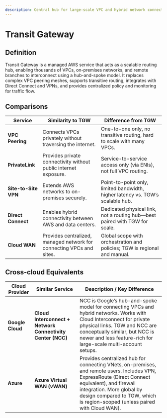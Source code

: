```yaml
---
description: Central hub for large-scale VPC and hybrid network connectivity.
---
```


# Transit Gateway

## **Definition**

Transit Gateway is a managed AWS service that acts as a scalable routing hub, enabling thousands of VPCs, on-premises networks, and remote branches to interconnect using a hub-and-spoke model. It replaces complex VPC peering meshes, supports transitive routing, integrates with Direct Connect and VPNs, and provides centralized policy and monitoring for traffic flow.

## Comparisons

| Service              | Similarity to TGW                                                    | Difference from TGW                                                            |
| -------------------- | -------------------------------------------------------------------- | ------------------------------------------------------------------------------ |
| **VPC Peering**      | Connects VPCs privately without traversing the internet.             | One-to-one only, no transitive routing, hard to scale with many VPCs.          |
| **PrivateLink**      | Provides private connectivity without public internet exposure.      | Service-to-service access only (via ENIs), not full VPC routing.               |
| **Site-to-Site VPN** | Extends AWS networks to on-premises securely.                        | Point-to-point only, limited bandwidth, higher latency vs. TGW’s scalable hub. |
| **Direct Connect**   | Enables hybrid connectivity between AWS and data centers.            | Dedicated physical link, not a routing hub—best paired with TGW for scale.     |
| **Cloud WAN**        | Provides centralized, managed network for connecting VPCs and sites. | Global scope with orchestration and policies; TGW is regional and manual.      |

## Cross-cloud Equivalents

| Cloud Provider   | Similar Service                                            | Description / Key Difference                                                                                                                                                                                                                                  |
| ---------------- | ---------------------------------------------------------- | ------------------------------------------------------------------------------------------------------------------------------------------------------------------------------------------------------------------------------------------------------------- |
| **Google Cloud** | **Cloud Interconnect + Network Connectivity Center (NCC)** | NCC is Google’s hub-and-spoke model for connecting VPCs and hybrid networks. Works with Cloud Interconnect for private physical links. TGW and NCC are conceptually similar, but NCC is newer and less feature-rich for large-scale multi-account setups.     |
| **Azure**        | **Azure Virtual WAN (vWAN)**                               | Provides centralized hub for connecting VNets, on-premises, and remote users. Includes VPN, ExpressRoute (Direct Connect equivalent), and firewall integration. More global by design compared to TGW, which is region-scoped (unless paired with Cloud WAN). |
